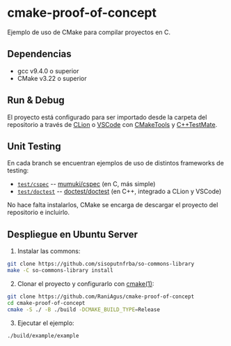 # cmake-proof-of-concept

Ejemplo de uso de CMake para compilar proyectos en C.

## Dependencias

- gcc v9.4.0 o superior
- CMake v3.22 o superior

## Run & Debug

El proyecto está configurado para ser importado desde la carpeta del repositorio
a través de [CLion] o [VSCode] con [CMakeTools] y [C++TestMate].

[CLion]: https://www.jetbrains.com/clion/features/run-and-debug.html
[VSCode]: https://code.visualstudio.com/docs/editor/debugging
[CMakeTools]: https://github.com/microsoft/vscode-cmake-tools/blob/main/docs/README.md
[C++TestMate]: https://marketplace.visualstudio.com/items?itemName=matepek.vscode-catch2-test-adapter

## Unit Testing

En cada branch se encuentran ejemplos de uso de distintos frameworks de testing:
  - [`test/cspec`] -- [mumuki/cspec] (en C, más simple)
  - [`test/doctest`] -- [doctest/doctest] (en C++, integrado a CLion y VSCode)

No hace falta instalarlos, CMake se encarga de descargar el proyecto del
repositorio e incluirlo.

[`test/cspec`]: https://github.com/RaniAgus/cmake-proof-of-concept/tree/test/cspec
[mumuki/cspec]: https://github.com/mumuki/cspec

[`test/doctest`]: https://github.com/RaniAgus/cmake-proof-of-concept/tree/test/doctest
[doctest/doctest]: https://github.com/doctest/doctest

## Despliegue en Ubuntu Server

1. Instalar las commons:

```bash
git clone https://github.com/sisoputnfrba/so-commons-library
make -C so-commons-library install
```

2. Clonar el proyecto y configurarlo con [cmake(1)]:

```bash
git clone https://github.com/RaniAgus/cmake-proof-of-concept
cd cmake-proof-of-concept
cmake -S ./ -B ./build -DCMAKE_BUILD_TYPE=Release
```
[cmake(1)]: https://cmake.org/cmake/help/latest/manual/cmake.1.html

3. Ejecutar el ejemplo:

```bash
./build/example/example
```
